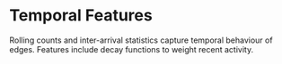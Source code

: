 # Temporal Features

Rolling counts and inter-arrival statistics capture temporal behaviour of
edges. Features include decay functions to weight recent activity.
